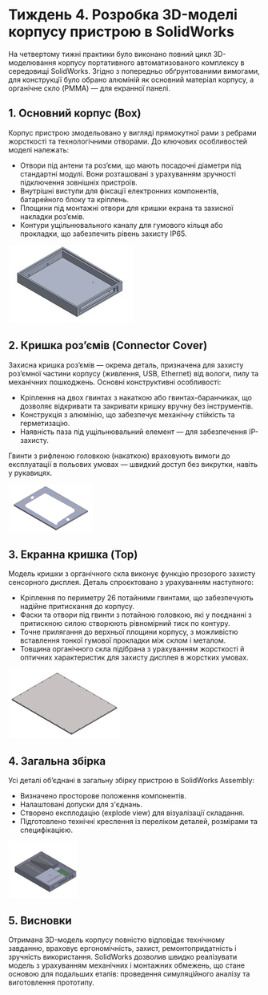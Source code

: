 # Тиждень 4. Розробка 3D-моделі корпусу пристрою в SolidWorks

На четвертому тижні практики було виконано повний цикл 3D-моделювання корпусу портативного автоматизованого комплексу в середовищі SolidWorks. Згідно з попередньо обґрунтованими вимогами, для конструкції було обрано алюміній як основний матеріал корпусу, а органічне скло (PMMA) — для екранної панелі.

## 1. Основний корпус (Box)

Корпус пристрою змодельовано у вигляді прямокутної рами з ребрами жорсткості та технологічними отворами. До ключових особливостей моделі належать:

* Отвори під антени та роз’єми, що мають посадочні діаметри під стандартні модулі. Вони розташовані з урахуванням зручності підключення зовнішніх пристроїв.
* Внутрішні виступи для фіксації електронних компонентів, батарейного блоку та кріплень.
* Площини під монтажні отвори для кришки екрана та захисної накладки роз’ємів.
* Контури ущільнювального каналу для гумового кільця або прокладки, що забезпечить рівень захисту IP65.

![Основний корпус](imgs/image.png)

## 2. Кришка роз’ємів (Connector Cover)

Захисна кришка роз’ємів — окрема деталь, призначена для захисту роз’ємної частини корпусу (живлення, USB, Ethernet) від вологи, пилу та механічних пошкоджень. Основні конструктивні особливості:

* Кріплення на двох гвинтах з накаткою або гвинтах-баранчиках, що дозволяє відкривати та закривати кришку вручну без інструментів.
* Конструкція з алюмінію, що забезпечує механічну стійкість та герметизацію.
* Наявність паза під ущільнювальний елемент — для забезпечення IP-захисту.

Гвинти з рифленою головкою (накаткою) враховують вимоги до експлуатації в польових умовах — швидкий доступ без викрутки, навіть у рукавицях.

![Кришка роз’ємів](imgs/image-1.png)

## 3. Екранна кришка (Top)

Модель кришки з органічного скла виконує функцію прозорого захисту сенсорного дисплея. Деталь спроєктовано з урахуванням наступного:

* Кріплення по периметру 26 потайними гвинтами, що забезпечують надійне притискання до корпусу.
* Фаски та отвори під гвинти з потайною головкою, які у поєднанні з притискною силою створюють рівномірний тиск по контуру.
* Точне прилягання до верхньої площини корпусу, з можливістю вставлення тонкої гумової прокладки між склом і металом.
* Товщина органічного скла підібрана з урахуванням жорсткості й оптичних характеристик для захисту дисплея в жорстких умовах.

![Екранна кришка](imgs/image-2.png)

## 4. Загальна збірка

Усі деталі об’єднані в загальну збірку пристрою в SolidWorks Assembly:

* Визначено просторове положення компонентів.
* Налаштовані допуски для з'єднань.
* Створено експлодацію (explode view) для візуалізації складання.
* Підготовлено технічні креслення із переліком деталей, розмірами та специфікацією.

![Загальна збірка](imgs/image-3.png)

## 5. Висновки

Отримана 3D-модель корпусу повністю відповідає технічному завданню, враховує ергономічність, захист, ремонтопридатність і зручність використання. SolidWorks дозволив швидко реалізувати модель з урахуванням механічних і монтажних обмежень, що стане основою для подальших етапів: проведення симуляційного аналізу та виготовлення прототипу.
